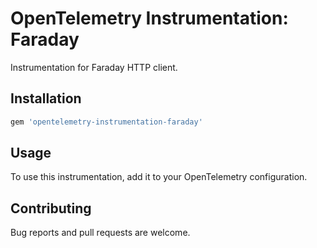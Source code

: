 # OpenTelemetry Instrumentation: Faraday

Instrumentation for Faraday HTTP client.

## Installation

```ruby
gem 'opentelemetry-instrumentation-faraday'
```

## Usage

To use this instrumentation, add it to your OpenTelemetry configuration.

## Contributing

Bug reports and pull requests are welcome.
